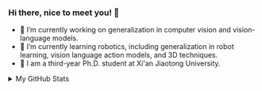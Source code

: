 ### Hi there, nice to meet you! 👋 

- 🔭 I’m currently working on generalization in computer vision and vision-language models.
- 🌱 I’m currently learning robotics, including generalization in robot learning, vision language action models, and 3D techniques.
- 🏫 I am a third-year Ph.D. student at Xi'an Jiaotong University.
  
<details>
  <summary>My GitHub Stats</summary>
  <br>
  
<p align="center">
<img align="center" src="https://github-readme-stats.vercel.app/api?username=BaiShuanghao&show_icons=true&hide_title=false&count_private=true&hide=issues" />
</p>
</details>

<!--
Related source is copied from: https://github.com/yfzhang114/yfzhang114/tree/main

Here are some ideas to get you started:

- 🔭 I’m currently working on ...
- 🌱 I’m currently learning ...
- 👯 I’m looking to collaborate on ...
- 🤔 I’m looking for help with ...
- 💬 Ask me about ...
- 📫 How to reach me: ...
- 😄 Pronouns: ...
- ⚡ Fun fact: ...
-->

